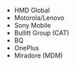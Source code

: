 - HMD Global
- Motorola/Lenovo
- Sony Mobile
- Bullitt Group (CAT) 
- BQ
- OnePlus
- Miradore (MDM)
